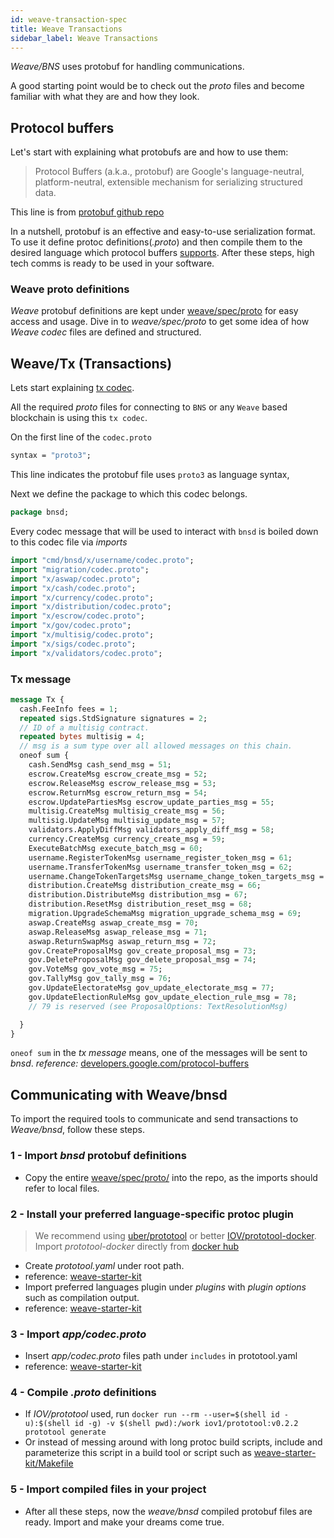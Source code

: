 ```yaml
---
id: weave-transaction-spec
title: Weave Transactions
sidebar_label: Weave Transactions
---
```


_Weave/BNS_ uses protobuf for handling communications.

A good starting point would be to check out the _proto_ files and become familiar with what they are and how they look.

## Protocol buffers

Let's start with explaining what protobufs are and how to use them:

> Protocol Buffers (a.k.a., protobuf) are Google's language-neutral, platform-neutral, extensible mechanism for serializing structured data.

This line is from [protobuf github repo](https://github.com/protocolbuffers/protobuf)

In a nutshell, protobuf is an effective and easy-to-use serialization format. To use it define protoc definitions(_.proto_) and then compile them to the desired language which protocol buffers [supports](https://developers.google.com/protocol-buffers/docs/tutorials). After these steps, high tech comms is ready to be used in your software.

### Weave proto definitions

_Weave_ protobuf definitions are kept under [weave/spec/proto](https://github.com/iov-one/weave/tree/master/spec/proto) for easy access and usage. Dive in to _weave/spec/proto_ to get some idea of how _Weave codec_ files are defined and structured.

## Weave/Tx (Transactions)

Lets start explaining [tx codec](https://github.com/iov-one/weave/blob/v0.20.0/spec/proto/cmd/bnsd/app/codec.proto).

All the required _proto_ files for connecting to `BNS` or any `Weave` based blockchain is using this `tx codec`.

On the first line of the `codec.proto`

```proto
syntax = "proto3";
```

This line indicates the protobuf file uses `proto3` as language syntax,

Next we define the package to which this codec belongs.

```proto
package bnsd;
```

Every codec message that will be used to interact with `bnsd` is boiled down to this codec file via _imports_

```proto
import "cmd/bnsd/x/username/codec.proto";
import "migration/codec.proto";
import "x/aswap/codec.proto";
import "x/cash/codec.proto";
import "x/currency/codec.proto";
import "x/distribution/codec.proto";
import "x/escrow/codec.proto";
import "x/gov/codec.proto";
import "x/multisig/codec.proto";
import "x/sigs/codec.proto";
import "x/validators/codec.proto";
```

### Tx message

```proto
message Tx {
  cash.FeeInfo fees = 1;
  repeated sigs.StdSignature signatures = 2;
  // ID of a multisig contract.
  repeated bytes multisig = 4;
  // msg is a sum type over all allowed messages on this chain.
  oneof sum {
    cash.SendMsg cash_send_msg = 51;
    escrow.CreateMsg escrow_create_msg = 52;
    escrow.ReleaseMsg escrow_release_msg = 53;
    escrow.ReturnMsg escrow_return_msg = 54;
    escrow.UpdatePartiesMsg escrow_update_parties_msg = 55;
    multisig.CreateMsg multisig_create_msg = 56;
    multisig.UpdateMsg multisig_update_msg = 57;
    validators.ApplyDiffMsg validators_apply_diff_msg = 58;
    currency.CreateMsg currency_create_msg = 59;
    ExecuteBatchMsg execute_batch_msg = 60;
    username.RegisterTokenMsg username_register_token_msg = 61;
    username.TransferTokenMsg username_transfer_token_msg = 62;
    username.ChangeTokenTargetsMsg username_change_token_targets_msg = 63;
    distribution.CreateMsg distribution_create_msg = 66;
    distribution.DistributeMsg distribution_msg = 67;
    distribution.ResetMsg distribution_reset_msg = 68;
    migration.UpgradeSchemaMsg migration_upgrade_schema_msg = 69;
    aswap.CreateMsg aswap_create_msg = 70;
    aswap.ReleaseMsg aswap_release_msg = 71;
    aswap.ReturnSwapMsg aswap_return_msg = 72;
    gov.CreateProposalMsg gov_create_proposal_msg = 73;
    gov.DeleteProposalMsg gov_delete_proposal_msg = 74;
    gov.VoteMsg gov_vote_msg = 75;
    gov.TallyMsg gov_tally_msg = 76;
    gov.UpdateElectorateMsg gov_update_electorate_msg = 77;
    gov.UpdateElectionRuleMsg gov_update_election_rule_msg = 78;
    // 79 is reserved (see ProposalOptions: TextResolutionMsg)

  }
}
```

`oneof sum` in the _tx message_ means, one of the messages will be sent to _bnsd_. _reference:_ [developers.google.com/protocol-buffers](https://developers.google.com/protocol-buffers/docs/proto3#oneof)

## Communicating with Weave/bnsd

To import the required tools to communicate and send transactions to _Weave/bnsd_, follow these steps.

### 1 - Import _bnsd_ protobuf definitions

- Copy the entire [weave/spec/proto/](https://github.com/iov-one/weave/tree/master/spec/proto) into the repo, as the imports should refer to local files.

### 2 - Install your preferred language-specific protoc plugin

> We recommend using [uber/prototool](https://github.com/uber/prototool) or better [IOV/prototool-docker](https://github.com/iov-one/prototool-docker). Import _prototool-docker_ directly from [docker hub](https://hub.docker.com/r/iov1/prototool)

- Create _prototool.yaml_ under root path.
- reference: [weave-starter-kit](https://github.com/iov-one/weave-starter-kit/blob/master/prototool.yaml)
- Import preferred languages plugin under _plugins_ with _plugin options_ such as compilation output.
- reference: [weave-starter-kit](https://github.com/iov-one/weave-starter-kit/blob/master/prototool.yaml#L22...L25)

### 3 - Import _app/codec.proto_

- Insert _app/codec.proto_ files path under `includes` in prototool.yaml
- reference: [weave-starter-kit](https://github.com/iov-one/weave-starter-kit/blob/master/prototool.yaml#L20)

### 4 - Compile _.proto_ definitions

- If _IOV/prototool_ used, run `docker run --rm --user=$(shell id -u):$(shell id -g) -v $(shell pwd):/work iov1/prototool:v0.2.2 prototool generate`
- Or instead of messing around with long protoc build scripts, include and parameterize this script in a build tool or script such as [weave-starter-kit/Makefile](https://github.com/iov-one/weave-starter-kit/blob/master/Makefile)

### 5 - Import compiled files in your project

- After all these steps, now the _weave/bnsd_ compiled protobuf files are ready. Import and make your dreams come true.
